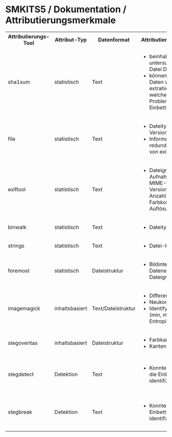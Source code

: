 # SMKITS5 / Dokumentation / Attributierungsmerkmale
<table>
  <tbody>
    <tr>
      <th>Attributierungs-Tool</th>
      <th>Attribut-Typ</th>
      <th>Datenformat</th>
      <th>Attributierungsmerkmale</th>
      <th>Stego-ID</th>
    </tr>
    <tr>
      <td>sha1sum</td>
      <td>statistisch</td>
      <td>Text</td>
      <td>
        <ul>
          <li>beinhaltet zu untersuchende Stego-Datei Daten?</li>
          <li>können eingebetteten Daten verlustfrei extrahiert werden? welche Tools haben Probleme bei welchen Einbettungsvariationen</li>
        </ul>
      </td>
      <td>-</td>
    </tr>
    <tr>
      <td>file</td>
      <td>statistisch</td>
      <td>Text</td>
      <td>
        <ul>
          <li>Dateityp, JFIF-Version? TODO</li>
          <li>Informationen sind redundant zu denen von exiftool</li>
        </ul>
      </td>
      <td>-</td>
    </tr>
    <tr>
      <td>exiftool</td>
      <td>statistisch</td>
      <td>Text</td>
      <td>
        <ul>
          <li>Dateigröße, Aufnahme-Kamera, MIME-Type, JFIF-Version, Encoding, Anzahl Farbkomponenten, Auflösung, Megapixel</li>
        </ul>
      </td>
      <td>- TODO: Kamera, JFIF-Version, ... ;;; - TODO: Grafikformat/Encoding durch Einbettung erhalten?</td>
    </tr>
    <tr>
      <td>binwalk</td>
      <td>statistisch</td>
      <td>Text</td>
      <td>
        <ul>
          <li>Dateityp, JFIF-Version</li>
        </ul>
      </td>
      <td>-</td>
    </tr>
    <tr>
      <td>strings</td>
      <td>statistisch</td>
      <td>Text</td>
      <td>
        <ul>
          <li>Datei-Header</li>
        </ul>
      </td>
      <td>-</td>
    </tr>
    <tr>
      <td>foremost</td>
      <td>statistisch</td>
      <td>Dateistruktur</td>
      <td>
        <ul>
          <li>Bildintegrität durch Datenextraktion, Dateigröße</li>
        </ul>
      </td>
      <td>- TODO: filesize diagramm-auswertung hier!</td>
    </tr>
    <tr>
      <td>imagemagick</td>
      <td>inhaltsbasiert</td>
      <td>Text/Dateistruktur</td>
      <td>
        <ul>
          <li>Differenzbild</li>
          <li>Neukompression</li>
          <li>Identify (Farbwerte (min, max, mean, ...), Entropie)</li>
        </ul>
      </td>
      <td>-</td>
    </tr>
    <tr>
      <td>stegoveritas</td>
      <td>inhaltsbasiert</td>
      <td>Dateistruktur</td>
      <td>
        <ul>
          <li>Farbkanalzerlegung</li>
          <li>Kanten</li>
        </ul>
      </td>
      <td>-</td>
    </tr>
    <tr>
      <td>stegdetect</td>
      <td>Detektion</td>
      <td>Text</td>
      <td>
        <ul>
          <li>Konnte `stegdetect` die Einbettung identifizieren?</li>
        </ul>
      </td>
      <td>
        <ul>
          <li><i>praktisch</i> umgesetzt: jsteg, (jphide), outguess-0.13</li>
        </ul>
      </td>
    </tr>
    <tr>
      <td>stegbreak</td>
      <td>Detektion</td>
      <td>Text</td>
      <td>
        <ul>
          <li>Konnte `stegbreak` die Einbettung identifizieren?</li>
        </ul>
      </td>
      <td>
        <ul>
          <li><i>praktisch</i> umgesetzt: jsteg, (jphide), outguess-0.13</li>
        </ul>
      </td>
    </tr>
  </tbody>
</table>
